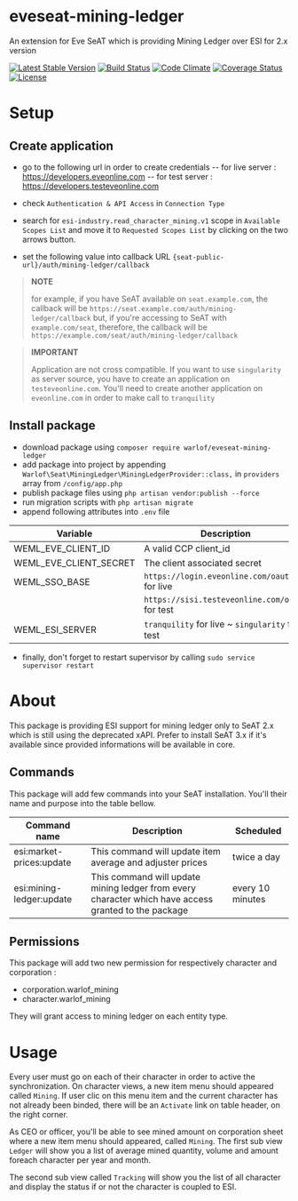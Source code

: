 # eveseat-mining-ledger
An extension for Eve SeAT which is providing Mining Ledger over ESI for 2.x version

[![Latest Stable Version](https://img.shields.io/packagist/v/warlof/eveseat-mining-ledger.svg?style=flat-square)](https://packagist.org/packages/warlof/eveseat-mining-ledger)
[![Build Status](https://img.shields.io/travis/warlof/eveseat-mining-ledger.svg?style=flat-square)](https://travis-ci.org/warlof/eveseat-mining-ledger)
[![Code Climate](https://img.shields.io/codeclimate/maintainability/warlof/eveseat-mining-ledger.svg?style=flat-square)](https://codeclimate.com/github/warlof/eveseat-mining-ledger)
[![Coverage Status](https://img.shields.io/coveralls/warlof/eveseat-mining-ledger.svg?style=flat-square)](https://coveralls.io/github/warlof/eveseat-mining-ledger?branch=master)
[![License](https://img.shields.io/badge/license-GPLv3-blue.svg?style=flat-square)](https://raw.githubusercontent.com/warlof/eveseat-mining-ledger/master/LICENSE)

# Setup

## Create application

- go to the following url in order to create credentials
-- for live server : https://developers.eveonline.com
-- for test server : https://developers.testeveonline.com

- check `Authentication & API Access` in `Connection Type`

- search for `esi-industry.read_character_mining.v1` scope in `Available Scopes List` and move it to `Requested Scopes List` by clicking on the two arrows button.

- set the following value into callback URL `{seat-public-url}/auth/mining-ledger/callback`
> **NOTE**
> 
> for example, if you have SeAT available on `seat.example.com`, the callback will be `https://seat.example.com/auth/mining-ledger/callback`
> but, if you're accessing to SeAT with `example.com/seat`, therefore, the callback will be `https://example.com/seat/auth/mining-ledger/callback`

> **IMPORTANT**
> 
> Application are not cross compatible.
> If you want to use `singularity` as server source, you have to create an application on `testeveonline.com`.
> You'll need to create another application on `eveonline.com` in order to make call to `tranquility`

## Install package

- download package using `composer require warlof/eveseat-mining-ledger`
- add package into project by appending `Warlof\Seat\MiningLedger\MiningLedgerProvider::class,` in `providers` array from `/config/app.php`
- publish package files using `php artisan vendor:publish --force`
- run migration scripts with `php artisan migrate`
- append following attributes into `.env` file

| Variable               | Description                                                                              |
|------------------------|------------------------------------------------------------------------------------------|
| WEML_EVE_CLIENT_ID     | A valid CCP client_id                                                                    |
| WEML_EVE_CLIENT_SECRET | The client associated secret                                                             |
| WEML_SSO_BASE          | `https://login.eveonline.com/oauth` for live                                             |
|                        | `https://sisi.testeveonline.com/oauth` for test                                          |
| WEML_ESI_SERVER        | `tranquility` for live ~ `singularity` for test                                          |

- finally, don't forget to restart supervisor by calling `sudo service supervisor restart`

# About

This package is providing ESI support for mining ledger only to SeAT 2.x which is still using the deprecated xAPI. Prefer to install SeAT 3.x if it's available since provided informations will be available in core.

## Commands

This package will add few commands into your SeAT installation. You'll their name and purpose into the table bellow.

| Command name | Description | Scheduled |
|---------------------|--------------|--------|
| esi:market-prices:update | This command will update item average and adjuster prices | twice a day |
| esi:mining-ledger:update | This command will update mining ledger from every character which have access granted to the package | every 10 minutes |

## Permissions

This package will add two new permission for respectively character and corporation :
 - corporation.warlof_mining
 - character.warlof_mining

They will grant access to mining ledger on each entity type.

# Usage

Every user must go on each of their character in order to active the synchronization. On character views, a new item menu should appeared called `Mining`.
If user clic on this menu item and the current character has not already been binded, there will be an `Activate` link on table header, on the right corner.

As CEO or officer, you'll be able to see mined amount on corporation sheet where a new item menu should appeared, called `Mining`.
The first sub view `Ledger` will show you a list of average mined quantity, volume and amount foreach character per year and month.

The second sub view called `Tracking` will show you the list of all character and display the status if or not the character is coupled to ESI.